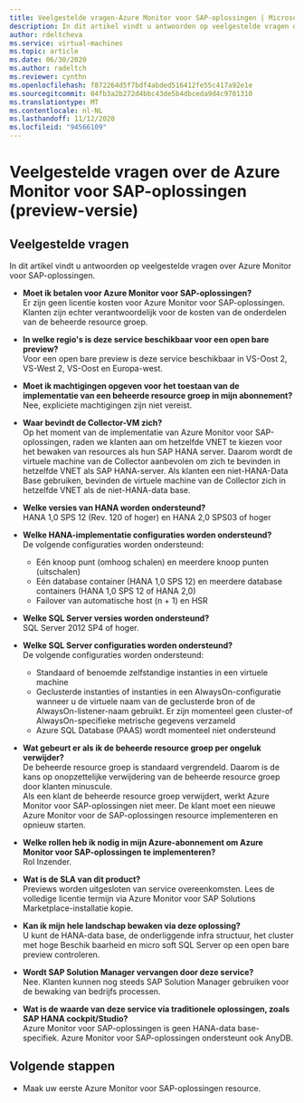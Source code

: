 ```yaml
---
title: Veelgestelde vragen-Azure Monitor voor SAP-oplossingen | Microsoft Docs
description: In dit artikel vindt u antwoorden op veelgestelde vragen over Azure Monitor voor SAP-oplossingen.
author: rdeltcheva
ms.service: virtual-machines
ms.topic: article
ms.date: 06/30/2020
ms.author: radeltch
ms.reviewer: cynthn
ms.openlocfilehash: f872264d5f7bdf4abded516412fe55c417a92e1e
ms.sourcegitcommit: 04fb3a2b272d4bbc43de5b4dbceda9d4c9701310
ms.translationtype: MT
ms.contentlocale: nl-NL
ms.lasthandoff: 11/12/2020
ms.locfileid: "94566109"
---
```

# <a name="azure-monitor-for-sap-solutions-faq-preview"></a>Veelgestelde vragen over de Azure Monitor voor SAP-oplossingen (preview-versie)
## <a name="frequently-asked-questions"></a>Veelgestelde vragen

In dit artikel vindt u antwoorden op veelgestelde vragen over Azure Monitor voor SAP-oplossingen.  

 - **Moet ik betalen voor Azure Monitor voor SAP-oplossingen?**  
Er zijn geen licentie kosten voor Azure Monitor voor SAP-oplossingen.  
Klanten zijn echter verantwoordelijk voor de kosten van de onderdelen van de beheerde resource groep.  

 - **In welke regio's is deze service beschikbaar voor een open bare preview?**  
Voor een open bare preview is deze service beschikbaar in VS-Oost 2, VS-West 2, VS-Oost en Europa-west.  

 - **Moet ik machtigingen opgeven voor het toestaan van de implementatie van een beheerde resource groep in mijn abonnement?**  
Nee, expliciete machtigingen zijn niet vereist.  

 - **Waar bevindt de Collector-VM zich?**  
Op het moment van de implementatie van Azure Monitor voor SAP-oplossingen, raden we klanten aan om hetzelfde VNET te kiezen voor het bewaken van resources als hun SAP HANA server. Daarom wordt de virtuele machine van de Collector aanbevolen om zich te bevinden in hetzelfde VNET als SAP HANA-server. Als klanten een niet-HANA-Data Base gebruiken, bevinden de virtuele machine van de Collector zich in hetzelfde VNET als de niet-HANA-data base.  

 - **Welke versies van HANA worden ondersteund?**  
HANA 1,0 SPS 12 (Rev. 120 of hoger) en HANA 2,0 SPS03 of hoger  

 - **Welke HANA-implementatie configuraties worden ondersteund?**  
De volgende configuraties worden ondersteund:
   - Eén knoop punt (omhoog schalen) en meerdere knoop punten (uitschalen)  
   - Eén database container (HANA 1,0 SPS 12) en meerdere database containers (HANA 1,0 SPS 12 of HANA 2,0)  
   - Failover van automatische host (n + 1) en HSR  

 - **Welke SQL Server versies worden ondersteund?**  
SQL Server 2012 SP4 of hoger.  

 - **Welke SQL Server configuraties worden ondersteund?**  
De volgende configuraties worden ondersteund:
   - Standaard of benoemde zelfstandige instanties in een virtuele machine  
   - Geclusterde instanties of instanties in een AlwaysOn-configuratie wanneer u de virtuele naam van de geclusterde bron of de AlwaysOn-listener-naam gebruikt. Er zijn momenteel geen cluster-of AlwaysOn-specifieke metrische gegevens verzameld    
   - Azure SQL Database (PAAS) wordt momenteel niet ondersteund  

 - **Wat gebeurt er als ik de beheerde resource groep per ongeluk verwijder?**  
De beheerde resource groep is standaard vergrendeld. Daarom is de kans op onopzettelijke verwijdering van de beheerde resource groep door klanten minuscule.  
Als een klant de beheerde resource groep verwijdert, werkt Azure Monitor voor SAP-oplossingen niet meer. De klant moet een nieuwe Azure Monitor voor de SAP-oplossingen resource implementeren en opnieuw starten.  

 - **Welke rollen heb ik nodig in mijn Azure-abonnement om Azure Monitor voor SAP-oplossingen te implementeren?**  
Rol Inzender.  

 - **Wat is de SLA van dit product?**  
Previews worden uitgesloten van service overeenkomsten. Lees de volledige licentie termijn via Azure Monitor voor SAP Solutions Marketplace-installatie kopie.  

 - **Kan ik mijn hele landschap bewaken via deze oplossing?**  
U kunt de HANA-data base, de onderliggende infra structuur, het cluster met hoge Beschik baarheid en micro soft SQL Server op een open bare preview controleren.  

 - **Wordt SAP Solution Manager vervangen door deze service?**  
Nee. Klanten kunnen nog steeds SAP Solution Manager gebruiken voor de bewaking van bedrijfs processen.  

 - **Wat is de waarde van deze service via traditionele oplossingen, zoals SAP HANA cockpit/Studio?**  
Azure Monitor voor SAP-oplossingen is geen HANA-data base-specifiek. Azure Monitor voor SAP-oplossingen ondersteunt ook AnyDB.  

## <a name="next-steps"></a>Volgende stappen

- Maak uw eerste Azure Monitor voor SAP-oplossingen resource.
